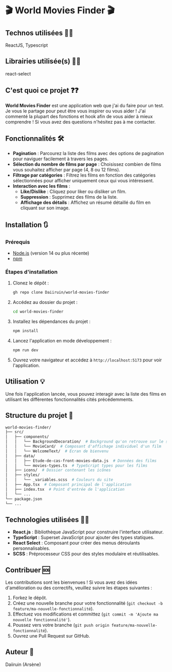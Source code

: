 # 🎬 World Movies Finder 🎬

## Technos utilisées 👨‍💻

ReactJS, Typescript

## Librairies utilisée(s) 👨‍💻

react-select

## C'est quoi ce projet ❓❓

**World Movies Finder** est une application web que j'ai du faire pour un test. Je vous le partage pour peut être vous inspirer ou vous aider ! J'ai commenté la plupart des fonctions et hook afin de vous aider à mieux comprendre ! Si vous avez des questions n'hésitez pas à me contacter.

## Fonctionnalités 🛠️

- **Pagination** : Parcourez la liste des films avec des options de pagination pour naviguer facilement à travers les pages.
- **Sélection du nombre de films par page** : Choisissez combien de films vous souhaitez afficher par page (4, 8 ou 12 films).
- **Filtrage par catégories** : Filtrez les films en fonction des catégories sélectionnées pour afficher uniquement ceux qui vous intéressent.
- **Interaction avec les films** :
  - **Like/Dislike** : Cliquez pour liker ou disliker un film.
  - **Suppression** : Supprimez des films de la liste.
  - **Affichage des détails** : Affichez un résumé détaillé du film en cliquant sur son image.

## Installation 🔃

### Prérequis

- [Node.js](https://nodejs.org/en/) (version 14 ou plus récente)
- [npm](https://www.npmjs.com/)

### Étapes d'installation

1. Clonez le dépôt :

   ```bash
   gh repo clone Daiiruin/world-movies-finder
   ```

2. Accédez au dossier du projet :

   ```bash
   cd world-movies-finder
   ```

3. Installez les dépendances du projet :

   ```bash
   npm install
   ```

4. Lancez l'application en mode développement :

   ```bash
   npm run dev
   ```

5. Ouvrez votre navigateur et accédez à `http://localhost:5173` pour voir l'application.

## Utilisation 💡

Une fois l'application lancée, vous pouvez interagir avec la liste des films en utilisant les différentes fonctionnalités cités précédemments.

## Structure du projet 🧱

```bash
world-movies-finder/
├── src/
│   ├── components/
│   │   └── BackgroundDecoration/  # Background qu'on retrouve sur le site
│   │   └── MovieCard/  # Composant d'affichage individuel d'un film
│   │   └── WelcomeText/  # Ecran de bienvenu
│   ├── data/
│   │   ├── Etude-de-cas-front-movies-data.js  # Données des films
│   │   └── movies-types.ts  # TypeScript types pour les films
│   ├── icons/  # Dossier contenant les icônes
│   ├── styles/
│   │   └── _variables.scss  # Couleurs du site
│   ├── App.tsx  # Composant principal de l'application
│   ├── index.tsx  # Point d'entrée de l'application
│   └── ...
└── package.json
└── ...
```

## Technologies utilisées 👨‍💻

- **React.js** : Bibliothèque JavaScript pour construire l'interface utilisateur.
- **TypeScript** : Superset JavaScript pour ajouter des types statiques.
- **React Select** : Composant pour créer des menus déroulants personnalisables.
- **SCSS** : Préprocesseur CSS pour des styles modulaire et réutilisables.

## Contribuer 🆘

Les contributions sont les bienvenues ! Si vous avez des idées d'amélioration ou des correctifs, veuillez suivre les étapes suivantes :

1. Forkez le dépôt.
2. Créez une nouvelle branche pour votre fonctionnalité (`git checkout -b feature/ma-nouvelle-fonctionnalité`).
3. Effectuez vos modifications et committez (`git commit -m 'Ajoute ma nouvelle fonctionnalité'`).
4. Poussez vers votre branche (`git push origin feature/ma-nouvelle-fonctionnalité`).
5. Ouvrez une Pull Request sur GitHub.

## Auteur 👦

Daiiruin (Arsène)

